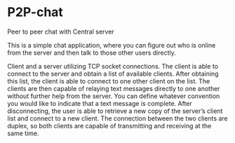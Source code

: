 # P2P-chat
Peer to peer chat with Central server

This is a simple chat application, where you can figure out who is online from the server and then talk to those other users directly.

Client and a server utilizing TCP socket connections.
The client is able to connect to the server and obtain a list of available clients. 
After obtaining this list, the client is able to connect to one other client on the list.
The clients are then capable of relaying text messages directly to one another without further help from the server.
You can define whatever convention you would like to indicate that a text message is complete.
After disconnecting, the user is able to retrieve a new copy of the server’s client list and connect to a new client.
The connection between the two clients are duplex, so both clients are capable of transmitting and receiving at the same time.
